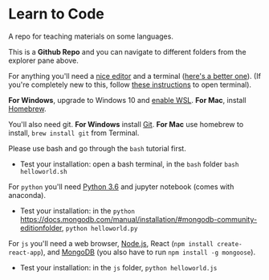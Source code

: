 # Learn to Code

A repo for teaching materials on some languages.

This is a **Github Repo** and you can navigate to different folders from the explorer pane above.

For anything you'll need a [nice editor](http://code.visualstudio.com) and a terminal ([here's a better one](http://hyper.is)). (If you're completely new to this, follow [these instructions](/bash) to open terminal).

**For Windows**, upgrade to Windows 10 and [enable WSL](https://msdn.microsoft.com/en-us/commandline/wsl/install-win10).
**For Mac**, install [Homebrew](http://brew.sh).

You'll also need git.
**For Windows** install [Git](https://git-scm.com/download/win).
**For Mac** use homebrew to install, `brew install git` from Terminal.

Please use bash and go through the `bash` tutorial first.
- Test your installation: open a bash terminal, in the `bash` folder `bash helloworld.sh`

For `python` you'll need [Python 3.6](https://www.anaconda.com/download/) and jupyter notebook (comes with anaconda).
- Test your installation: in the `python` https://docs.mongodb.com/manual/installation/#mongodb-community-editionfolder, `python helloworld.py`

For `js` you'll need a web browser, [Node.js](https://nodejs.org/en/download/), React (`npm install create-react-app`), and [MongoDB](https://docs.mongodb.com/manual/installation/#mongodb-community-edition) (you also have to run `npm install -g mongoose`).
- Test your installation: in the `js` folder, `python helloworld.js`